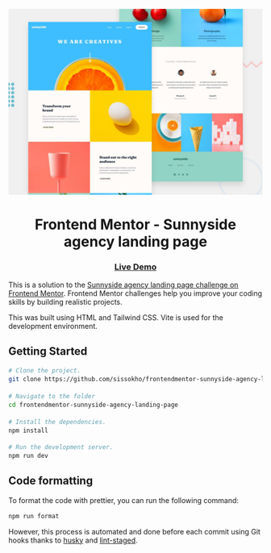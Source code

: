 ![](./design/desktop-preview.jpg)

<h1 align="center">
Frontend Mentor - Sunnyside agency landing page
</h1>

<div align="center">
  <h3>
    <a href="https://sissokho.github.io/frontendmentor-sunnyside-agency-landing-page">
      Live Demo
    </a>
  </h3>
</div>

This is a solution to the [Sunnyside agency landing page challenge on Frontend Mentor](https://www.frontendmentor.io/challenges/sunnyside-agency-landing-page-7yVs3B6ef). Frontend Mentor challenges help you improve your coding skills by building realistic projects.

This was built using HTML and Tailwind CSS. Vite is used for the development environment.

## Getting Started

```bash
# Clone the project.
git clone https://github.com/sissokho/frontendmentor-sunnyside-agency-landing-page.git

# Navigate to the folder
cd frontendmentor-sunnyside-agency-landing-page

# Install the dependencies.
npm install

# Run the development server.
npm run dev
```

## Code formatting

To format the code with prettier, you can run the following command:

```bash
npm run format
```

However, this process is automated and done before each commit using Git hooks thanks to [husky](https://typicode.github.io/husky/) and [lint-staged](https://github.com/okonet/lint-staged).

